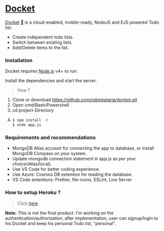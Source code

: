 # [Docket](https://mydocket.herokuapp.com/)

[Docket](https://mydocket.herokuapp.com/) 📝 is a cloud-enabled, mobile-ready, NodeJS and EJS powered Todo list.
- Create independent todo lists.
- Switch between existing lists.
- Add/Delete items to the list.

### Installation

Docket requires [Node.js](https://nodejs.org/) v4+ to run.

Install the dependencies and start the server.

> How ?
1. Clone or download https://github.com/robinkataria/docket.git
2. Open cmd/Bash/Powershell
3. cd project-Directory 
4.  ```sh
    $ npm install -d
    $ node app.js
    ```
### Requirements and recommendations

- MongoDB Atlas account for connecting the app to database, or install MongoDB Compass on your system.
- Update mongodb connection statement in app.js as per your choice(Atlas/local).
- Use VS Code for better coding experience.
- Use Azure: Cosmos DB extention for reading the database.
- VS Code extentions: Prettier, file-icons, ESLint, Live Server

### How to setup Heroku ? 
> Click [here](https://devcenter.heroku.com/articles/preparing-a-codebase-for-heroku-deployment)

<b>Note:</b> This is not the final product. I'm working on the authentication/authorisation, after implementation, user can signup/login to his Docket and keep his personal Todo list, "personal".
